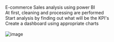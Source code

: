 E-commerce Sales analysis using power BI <br>
At first, cleaning and processing are performed <br>
Start analysis by finding out what will be the KPI's <br>
Create a dashboard using appropriate charts <br>
<br>
![image](https://github.com/jeskhumancha/E-commerce-sales-analysis/assets/165833014/d0ca01ce-c220-4a59-913d-0174068d82c0)
